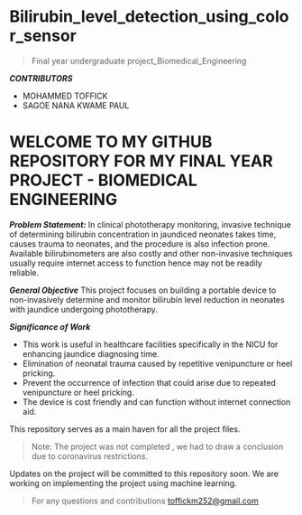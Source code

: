 # Bilirubin_level_detection_using_color_sensor
> Final year undergraduate project_Biomedical_Engineering

***CONTRIBUTORS***
* MOHAMMED TOFFICK
* SAGOE NANA KWAME PAUL

# WELCOME TO MY GITHUB REPOSITORY FOR MY FINAL YEAR PROJECT - BIOMEDICAL ENGINEERING

***Problem Statement:***
In clinical phototherapy monitoring, invasive technique of determining bilirubin concentration in jaundiced neonates takes time, causes trauma to neonates,
and the procedure is also infection prone. Available bilirubinometers are also costly and other non-invasive techniques usually require internet 
access to function hence may not be readily reliable.

***General Objective***
This project focuses on building a portable device to non-invasively determine and monitor bilirubin level reduction in neonates 
with jaundice undergoing phototherapy.

***Significance of Work***

* This work is useful in healthcare facilities specifically in the NICU for enhancing jaundice diagnosing time.
* Elimination of neonatal trauma caused by repetitive venipuncture or heel pricking.
* Prevent the occurrence of infection that could arise due to repeated venipuncture or heel pricking.
* The device is cost friendly and can function without internet connection aid.

This repository serves as a main haven for all the project files.

> Note: The project was not completed , we had to draw a conclusion due to coronavirus restrictions.

Updates on the project will be committed to this repository soon.
We are working on implementing the project using machine learning.

>For any questions and contributions 
toffickm252@gmail.com




